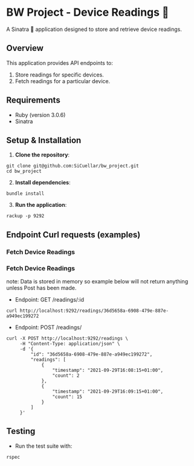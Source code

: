# BW Project - Device Readings 📱

A Sinatra 🎩 application designed to store and retrieve device readings.

## Overview

This application provides API endpoints to:

1. Store readings for specific devices.
2. Fetch readings for a particular device.

## Requirements

- Ruby (version 3.0.6) 
- Sinatra

## Setup & Installation

1. **Clone the repository**:
```
git clone git@github.com:SiCuellar/bw_project.git
cd bw_project
```

2. **Install dependencies**:
```
bundle install
```

3. **Run the application**:
```
rackup -p 9292
```


## Endpoint Curl requests (examples)
### Fetch Device Readings

### Fetch Device Readings
note: Data is stored in memory so example below will not return anything unless Post has been made. 

- Endpoint: GET /readings/:id
```
curl http://localhost:9292/readings/36d5658a-6908-479e-887e-a949ec199272
```

- Endpoint: POST /readings/
```
curl -X POST http://localhost:9292/readings \
     -H "Content-Type: application/json" \
     -d '{
         "id": "36d5658a-6908-479e-887e-a949ec199272",
         "readings": [
             {
                 "timestamp": "2021-09-29T16:08:15+01:00",
                 "count": 2
             },
             {
                 "timestamp": "2021-09-29T16:09:15+01:00",
                 "count": 15
             }
         ]
     }'

```

## Testing

- Run the test suite with:
```
rspec
```
